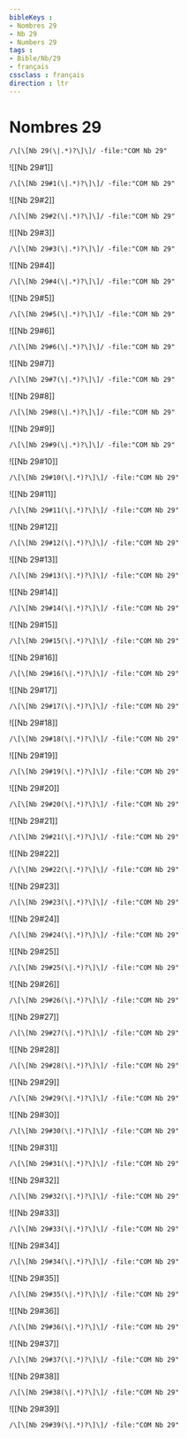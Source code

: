 ```yaml
---
bibleKeys : 
- Nombres 29
- Nb 29
- Numbers 29
tags : 
- Bible/Nb/29
- français
cssclass : français
direction : ltr
---
```


# Nombres 29

```query
/\[\[Nb 29(\|.*)?\]\]/ -file:"COM Nb 29"
```



![[Nb 29#1]]

```query
/\[\[Nb 29#1(\|.*)?\]\]/ -file:"COM Nb 29"
```

![[Nb 29#2]]

```query
/\[\[Nb 29#2(\|.*)?\]\]/ -file:"COM Nb 29"
```

![[Nb 29#3]]

```query
/\[\[Nb 29#3(\|.*)?\]\]/ -file:"COM Nb 29"
```

![[Nb 29#4]]

```query
/\[\[Nb 29#4(\|.*)?\]\]/ -file:"COM Nb 29"
```

![[Nb 29#5]]

```query
/\[\[Nb 29#5(\|.*)?\]\]/ -file:"COM Nb 29"
```

![[Nb 29#6]]

```query
/\[\[Nb 29#6(\|.*)?\]\]/ -file:"COM Nb 29"
```

![[Nb 29#7]]

```query
/\[\[Nb 29#7(\|.*)?\]\]/ -file:"COM Nb 29"
```

![[Nb 29#8]]

```query
/\[\[Nb 29#8(\|.*)?\]\]/ -file:"COM Nb 29"
```

![[Nb 29#9]]

```query
/\[\[Nb 29#9(\|.*)?\]\]/ -file:"COM Nb 29"
```

![[Nb 29#10]]

```query
/\[\[Nb 29#10(\|.*)?\]\]/ -file:"COM Nb 29"
```

![[Nb 29#11]]

```query
/\[\[Nb 29#11(\|.*)?\]\]/ -file:"COM Nb 29"
```

![[Nb 29#12]]

```query
/\[\[Nb 29#12(\|.*)?\]\]/ -file:"COM Nb 29"
```

![[Nb 29#13]]

```query
/\[\[Nb 29#13(\|.*)?\]\]/ -file:"COM Nb 29"
```

![[Nb 29#14]]

```query
/\[\[Nb 29#14(\|.*)?\]\]/ -file:"COM Nb 29"
```

![[Nb 29#15]]

```query
/\[\[Nb 29#15(\|.*)?\]\]/ -file:"COM Nb 29"
```

![[Nb 29#16]]

```query
/\[\[Nb 29#16(\|.*)?\]\]/ -file:"COM Nb 29"
```

![[Nb 29#17]]

```query
/\[\[Nb 29#17(\|.*)?\]\]/ -file:"COM Nb 29"
```

![[Nb 29#18]]

```query
/\[\[Nb 29#18(\|.*)?\]\]/ -file:"COM Nb 29"
```

![[Nb 29#19]]

```query
/\[\[Nb 29#19(\|.*)?\]\]/ -file:"COM Nb 29"
```

![[Nb 29#20]]

```query
/\[\[Nb 29#20(\|.*)?\]\]/ -file:"COM Nb 29"
```

![[Nb 29#21]]

```query
/\[\[Nb 29#21(\|.*)?\]\]/ -file:"COM Nb 29"
```

![[Nb 29#22]]

```query
/\[\[Nb 29#22(\|.*)?\]\]/ -file:"COM Nb 29"
```

![[Nb 29#23]]

```query
/\[\[Nb 29#23(\|.*)?\]\]/ -file:"COM Nb 29"
```

![[Nb 29#24]]

```query
/\[\[Nb 29#24(\|.*)?\]\]/ -file:"COM Nb 29"
```

![[Nb 29#25]]

```query
/\[\[Nb 29#25(\|.*)?\]\]/ -file:"COM Nb 29"
```

![[Nb 29#26]]

```query
/\[\[Nb 29#26(\|.*)?\]\]/ -file:"COM Nb 29"
```

![[Nb 29#27]]

```query
/\[\[Nb 29#27(\|.*)?\]\]/ -file:"COM Nb 29"
```

![[Nb 29#28]]

```query
/\[\[Nb 29#28(\|.*)?\]\]/ -file:"COM Nb 29"
```

![[Nb 29#29]]

```query
/\[\[Nb 29#29(\|.*)?\]\]/ -file:"COM Nb 29"
```

![[Nb 29#30]]

```query
/\[\[Nb 29#30(\|.*)?\]\]/ -file:"COM Nb 29"
```

![[Nb 29#31]]

```query
/\[\[Nb 29#31(\|.*)?\]\]/ -file:"COM Nb 29"
```

![[Nb 29#32]]

```query
/\[\[Nb 29#32(\|.*)?\]\]/ -file:"COM Nb 29"
```

![[Nb 29#33]]

```query
/\[\[Nb 29#33(\|.*)?\]\]/ -file:"COM Nb 29"
```

![[Nb 29#34]]

```query
/\[\[Nb 29#34(\|.*)?\]\]/ -file:"COM Nb 29"
```

![[Nb 29#35]]

```query
/\[\[Nb 29#35(\|.*)?\]\]/ -file:"COM Nb 29"
```

![[Nb 29#36]]

```query
/\[\[Nb 29#36(\|.*)?\]\]/ -file:"COM Nb 29"
```

![[Nb 29#37]]

```query
/\[\[Nb 29#37(\|.*)?\]\]/ -file:"COM Nb 29"
```

![[Nb 29#38]]

```query
/\[\[Nb 29#38(\|.*)?\]\]/ -file:"COM Nb 29"
```

![[Nb 29#39]]

```query
/\[\[Nb 29#39(\|.*)?\]\]/ -file:"COM Nb 29"
```

